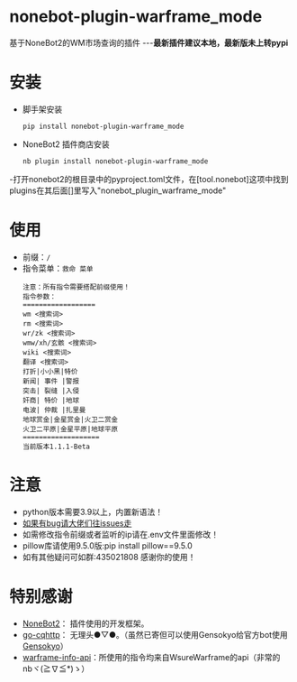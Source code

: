 # nonebot-plugin-warframe_mode

基于NoneBot2的WM市场查询的插件
---**最新插件建议本地，最新版未上转pypi**


# 安装

- 脚手架安装

    ```shell
    pip install nonebot-plugin-warframe_mode
    ```

- NoneBot2 插件商店安装

    ```shell
    nb plugin install nonebot-plugin-warframe_mode
    ```
	
-打开nonebot2的根目录中的pyproject.toml文件，在[tool.nonebot]这项中找到plugins在其后面[]里写入"nonebot_plugin_warframe_mode"

# 使用

- 前缀：`/`
- 指令菜单：`救命 菜单`
  ```text
  注意：所有指令需要搭配前缀使用！
  指令参数：
  ==================
  wm <搜索词>
  rm <搜索词>
  wr/zk <搜索词>
  wmw/xh/玄骸 <搜索词>
  wiki <搜索词>
  翻译 <搜索词>
  打折|小小黑|特价
  新闻| 事件 |警报
  突击| 裂缝 |入侵
  奸商| 特价 |地球
  电波| 仲裁 |扎里曼
  地球赏金|金星赏金|火卫二赏金
  火卫二平原|金星平原|地球平原
  ===================
  当前版本1.1.1-Beta
  ```
  
# 注意

- python版本需要3.9以上，内置新语法！
- [如果有bug请大佬们往issues走](https://github.com/mmxd12/nonebot_plugin_warframe_mode/issues)
- 如需修改指令前缀或者监听的ip请在.env文件里面修改！
- pillow库请使用9.5.0版:pip install pillow==9.5.0
- 如有其他疑问可如群:435021808 感谢你的使用！


# 特别感谢

- [NoneBot2](https://github.com/nonebot/nonebot2)： 插件使用的开发框架。
- [go-cqhttp](https://github.com/Mrs4s/go-cqhttp)： 无理头●▽●。（虽然已寄但可以使用Gensokyo给官方bot使用[Gensokyo](https://github.com/Hoshinonyaruko/Gensokyo)）
- [warframe-info-api](https://github.com/WsureWarframe/warframe-info-api)：所使用的指令均来自WsureWarframe的api（非常的nbヾ(≧∇≦*)ゝ）
